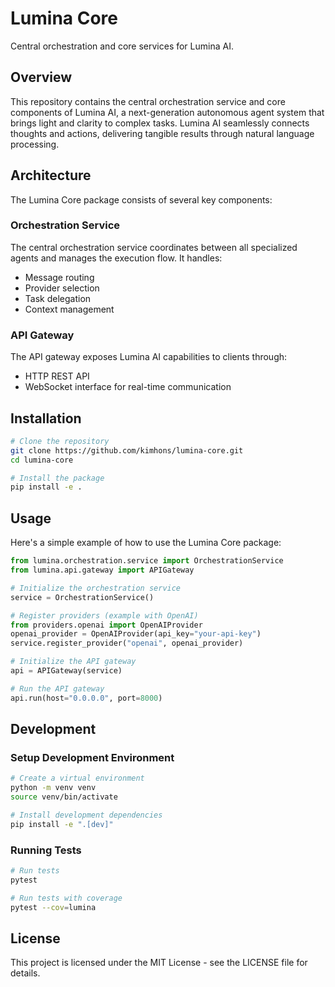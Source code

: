 # Lumina Core

Central orchestration and core services for Lumina AI.

## Overview

This repository contains the central orchestration service and core components of Lumina AI, a next-generation autonomous agent system that brings light and clarity to complex tasks. Lumina AI seamlessly connects thoughts and actions, delivering tangible results through natural language processing.

## Architecture

The Lumina Core package consists of several key components:

### Orchestration Service

The central orchestration service coordinates between all specialized agents and manages the execution flow. It handles:

- Message routing
- Provider selection
- Task delegation
- Context management

### API Gateway

The API gateway exposes Lumina AI capabilities to clients through:

- HTTP REST API
- WebSocket interface for real-time communication

## Installation

```bash
# Clone the repository
git clone https://github.com/kimhons/lumina-core.git
cd lumina-core

# Install the package
pip install -e .
```

## Usage

Here's a simple example of how to use the Lumina Core package:

```python
from lumina.orchestration.service import OrchestrationService
from lumina.api.gateway import APIGateway

# Initialize the orchestration service
service = OrchestrationService()

# Register providers (example with OpenAI)
from providers.openai import OpenAIProvider
openai_provider = OpenAIProvider(api_key="your-api-key")
service.register_provider("openai", openai_provider)

# Initialize the API gateway
api = APIGateway(service)

# Run the API gateway
api.run(host="0.0.0.0", port=8000)
```

## Development

### Setup Development Environment

```bash
# Create a virtual environment
python -m venv venv
source venv/bin/activate

# Install development dependencies
pip install -e ".[dev]"
```

### Running Tests

```bash
# Run tests
pytest

# Run tests with coverage
pytest --cov=lumina
```

## License

This project is licensed under the MIT License - see the LICENSE file for details.
